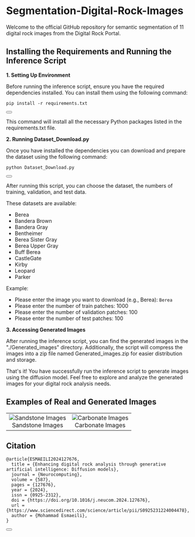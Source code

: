 # Segmentation-Digital-Rock-Images
Welcome to the official GitHub repository for semantic segmentation of 11 digital rock images from the Digital Rock Portal.

## Installing the Requirements and Running the Inference Script
**1. Setting Up Environment**

Before running the inference script, ensure you have the required dependencies installed. You can install them using the following command:

<div id="codeSnippet">
  <pre><code>pip install -r requirements.txt</code></pre>
  <button onclick="copyCode('pip install -r requirements.txt')"></button>
</div>

This command will install all the necessary Python packages listed in the requirements.txt file.

**2. Running Dataset_Download.py**

Once you have installed the dependencies you can download and prepare the dataset using the following command:

<div id="codeSnippet">
  <pre><code>python Dataset_Download.py</code></pre>
  <button onclick="copyCode('python Dataset_Download.py')"></button>
</div>

After running this script, you can choose the dataset, the numbers of training, validation, and test data.

These datasets are available:
- Berea
- Bandera Brown
- Bandera Gray
- Bentheimer
- Berea Sister Gray
- Berea Upper Gray
- Buff Berea
- CastleGate
- Kirby
- Leopard
- Parker

Example:
- Please enter the image you want to download (e.g., Berea): `Berea`
- Please enter the number of train patches: 1000
- Please enter the number of validation patches: 100
- Please enter the number of test patches: 100

**3. Accessing Generated Images**

After running the inference script, you can find the generated images in the "./Generated_images" directory. Additionally, the script will compress the images into a zip file named Generated_images.zip for easier distribution and storage.

That's it! You have successfully run the inference script to generate images using the diffusion model. Feel free to explore and analyze the generated images for your digital rock analysis needs.

## Examples of Real and Generated Images

<table align="center">
  <tr>
    <td style="text-align: center;">
      <div>
        <img src="Images/8.png" alt="Sandstone Images">
        <figcaption>Sandstone Images</figcaption>
      </div>
    </td>
    <td style="text-align: center;">
      <div>
        <img src="Images/9.png" alt="Carbonate Images">
        <figcaption>Carbonate Images</figcaption>
      </div>
    </td>
  </tr>
</table>

## Citation

<div id="citation">
  <pre><code>@article{ESMAEILI2024127676,
  title = {Enhancing digital rock analysis through generative artificial intelligence: Diffusion models},
  journal = {Neurocomputing},
  volume = {587},
  pages = {127676},
  year = {2024},
  issn = {0925-2312},
  doi = {https://doi.org/10.1016/j.neucom.2024.127676},
  url = {https://www.sciencedirect.com/science/article/pii/S0925231224004478},
  author = {Mohammad Esmaeili},
}</code></pre>
  <button onclick="copyCitation()"></button>
</div>
